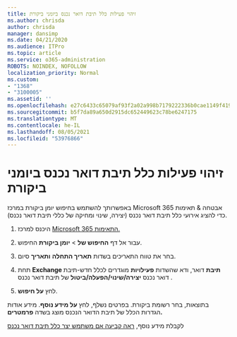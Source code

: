 ```yaml
---
title: זיהוי פעילות כלל תיבת דואר נכנס ביומני ביקורת
ms.author: chrisda
author: chrisda
manager: dansimp
ms.date: 04/21/2020
ms.audience: ITPro
ms.topic: article
ms.service: o365-administration
ROBOTS: NOINDEX, NOFOLLOW
localization_priority: Normal
ms.custom:
- "1368"
- "3100005"
ms.assetid: ''
ms.openlocfilehash: e27c6433c65079af93f2a02a998b7179222336b0cae1149f4196f6fb6558ddac
ms.sourcegitcommit: b5f7da89a650d2915dc652449623c78be6247175
ms.translationtype: MT
ms.contentlocale: he-IL
ms.lasthandoff: 08/05/2021
ms.locfileid: "53976866"
---
```

# <a name="identify-inbox-rule-activity-in-audit-logs"></a>זיהוי פעילות כלל תיבת דואר נכנס ביומני ביקורת

באפשרותך להשתמש בחיפוש יומן ביקורת במרכז Microsoft 365 אבטחה & תאימות כדי להציג אירועי כלל תיבת דואר נכנס (יצירה, שינוי ומחיקה של כללי תיבת דואר נכנס).

1. היכנס למרכז [Microsoft 365 התאימות.](https://protection.office.com/)

2. עבור אל דף **החיפוש של**  >  **יומן ביקורת** החיפוש.

3. בחר את טווח התאריכים בשדות **תאריך התחלה** **ותאריך** סיום.

4. תחת **Exchange תיבת** דואר, ודא שהשדות **פעילויות** מוגדרים לכלל חדש-תיבת דואר נכנס **יצירה/שינוי/הפעלה/ביטול** של תיבת דואר נכנס .

5. לחץ **על חיפוש**.

בתוצאות, בחר רשומת ביקורת. בפרטים נשלף, לחץ **על מידע נוסף**. מידע אודות הגדרות הכלל של תיבת הדואר הנכנס מוצג בשדה **פרמטרים.**

לקבלת מידע נוסף, [ראה קביעה אם משתמש יצר כלל תיבת דואר נכנס](/office365/securitycompliance/auditing-troubleshooting-scenarios#determining-if-a-user-created-an-inbox-rule)
